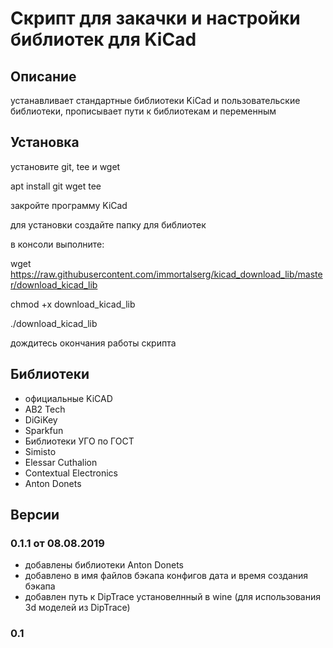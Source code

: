 # Скрипт для закачки и настройки библиотек для KiCad

## Описание

устанавливает стандартные библиотеки KiCad и пользовательские библиотеки, прописывает пути к библиотекам и переменным

## Установка
установите git, tee и wget

apt install git wget tee

закройте программу KiCad

для установки создайте папку для библиотек

в консоли выполните:

wget https://raw.githubusercontent.com/immortalserg/kicad_download_lib/master/download_kicad_lib

chmod +x download_kicad_lib

./download_kicad_lib

дождитесь окончания работы скрипта

## Библиотеки

- официальные KiCAD
- AB2 Tech
- DiGiKey
- Sparkfun
- Библиотеки УГО по ГОСТ
- Simisto 
- Elessar Cuthalion
- Contextual Electronics
- Anton Donets

## Версии

### 0.1.1 от 08.08.2019

- добавлены библиотеки Anton Donets 
- добавлено в имя файлов бэкапа конфигов дата и время создания бэкапа
- добавлен путь к DipTrace установелнный в wine (для использования 3d моделей из DipTrace)

### 0.1 
